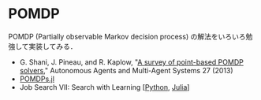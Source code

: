 POMDP
=====

POMDP (Partially observable Markov decision process) の解法をいろいろ勉強して実装してみる．

* G. Shani, J. Pineau, and R. Kaplow,
  "[A survey of point-based POMDP solvers](http://link.springer.com/article/10.1007/s10458-012-9200-2),"
  Autonomous Agents and Multi-Agent Systems 27 (2013)
* [POMDPs.jl](https://github.com/JuliaPOMDP/POMDPs.jl)
* Job Search VII: Search with Learning
  [[Python](https://python.quantecon.org/odu.html),
   [Julia](https://julia.quantecon.org/dynamic_programming/odu.html)]
